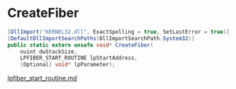 # CreateFiber

```csharp
[DllImport("KERNEL32.dll", ExactSpelling = true, SetLastError = true)]
[DefaultDllImportSearchPaths(DllImportSearchPath.System32)]
public static extern unsafe void* CreateFiber(
    nuint dwStackSize,
    LPFIBER_START_ROUTINE lpStartAddress,
    [Optional] void* lpParameter);
```

[lpfiber\_start\_routine.md](../threading/lpfiber\_start\_routine.md "mention")
